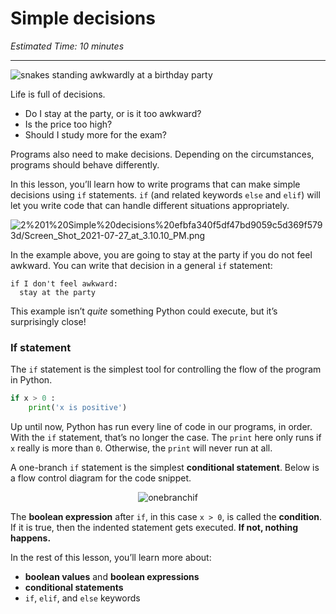 # Simple decisions

_Estimated Time: 10 minutes_ 

---

![snakes standing awkwardly at a birthday party](/images/snake_party.png)

Life is full of decisions.

- Do I stay at the party, or is it too awkward?
- Is the price too high?
- Should I study more for the exam?

Programs also need to make decisions. Depending on the circumstances, programs should behave differently.

In this lesson, you’ll learn how to write programs that can make simple decisions using `if` statements. `if` (and related keywords `else` and `elif`) will let you write code that can handle different situations appropriately.

![2%201%20Simple%20decisions%20efbfa340f5df47bd9059c5d369f5793d/Screen_Shot_2021-07-27_at_3.10.10_PM.png](/simple-decisions/screen-shot-2021-07-27-at-3.10.10-pm.png)

In the example above, you are going to stay at the party if you do not feel awkward. You can write that decision in a general `if` statement:

```
if I don't feel awkward:
  stay at the party
```

This example isn’t _quite_ something Python could execute, but it’s surprisingly close!

### If statement

The `if` statement is the simplest tool for controlling the flow of the program in Python.

```python
if x > 0 :
    print('x is positive')
```

Up until now, Python has run every line of code in our programs, in order. With the `if` statement, that’s no longer the case. The `print` here only runs if `x` really is more than `0`. Otherwise, the `print` will never run at all.

A one-branch `if` statement is the simplest **conditional statement**. Below is a flow control diagram for the code snippet.

<div style="text-align:center">

![onebranchif](/simple-decisions/one-branch-if.png)

</div>

The **boolean expression** after `if`, in this case `x > 0`, is called the **condition**. If it is true, then the indented statement gets executed. **If not, nothing happens.**

In the rest of this lesson, you’ll learn more about:

- **boolean values** and **boolean expressions**
- **conditional statements**
- `if`, `elif`, and `else` keywords
